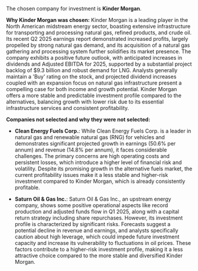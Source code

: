 The chosen company for investment is **Kinder Morgan**.

**Why Kinder Morgan was chosen:**
Kinder Morgan is a leading player in the North American midstream energy sector, boasting extensive infrastructure for transporting and processing natural gas, refined products, and crude oil. Its recent Q2 2025 earnings report demonstrated increased profits, largely propelled by strong natural gas demand, and its acquisition of a natural gas gathering and processing system further solidifies its market presence. The company exhibits a positive future outlook, with anticipated increases in dividends and Adjusted EBITDA for 2025, supported by a substantial project backlog of $9.3 billion and robust demand for LNG. Analysts generally maintain a 'Buy' rating on the stock, and projected dividend increases coupled with an expansion focus on natural gas infrastructure present a compelling case for both income and growth potential. Kinder Morgan offers a more stable and predictable investment profile compared to the alternatives, balancing growth with lower risk due to its essential infrastructure services and consistent profitability.

**Companies not selected and why they were not selected:**

*   **Clean Energy Fuels Corp.**: While Clean Energy Fuels Corp. is a leader in natural gas and renewable natural gas (RNG) for vehicles and demonstrates significant projected growth in earnings (50.6% per annum) and revenue (14.8% per annum), it faces considerable challenges. The primary concerns are high operating costs and persistent losses, which introduce a higher level of financial risk and volatility. Despite its promising growth in the alternative fuels market, the current profitability issues make it a less stable and higher-risk investment compared to Kinder Morgan, which is already consistently profitable.

*   **Saturn Oil & Gas Inc.**: Saturn Oil & Gas Inc., an upstream energy company, shows some positive operational aspects like record production and adjusted funds flow in Q1 2025, along with a capital return strategy including share repurchases. However, its investment profile is characterized by significant risks. Forecasts suggest a potential decline in revenue and earnings, and analysts specifically caution about high leverage, which could impede future investment capacity and increase its vulnerability to fluctuations in oil prices. These factors contribute to a higher-risk investment profile, making it a less attractive choice compared to the more stable and diversified Kinder Morgan.